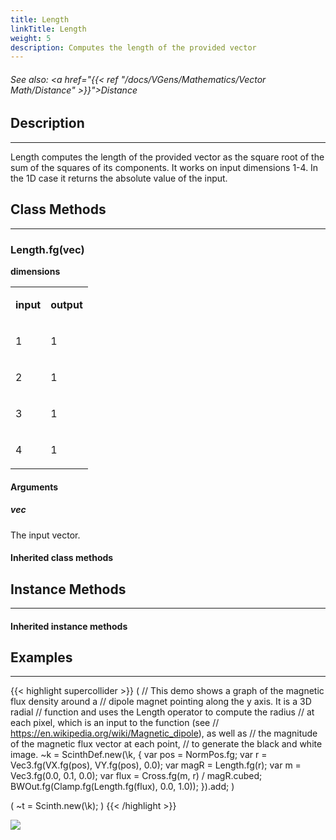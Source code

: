 ```yaml
---
title: Length
linkTitle: Length
weight: 5
description: Computes the length of the provided vector
---
```

<!-- generated file, please edit the original .schelp file(in the Scintillator repository) and then run schelpToMarkDown.scdscript to regenerate. -->
###### See also: <a href="{{< ref "/docs/VGens/Mathematics/Vector Math/Distance" >}}">Distance</a> 



## Description
---



Length computes the length of the provided vector as the square root of the sum of the squares of its components. It works on input dimensions 1-4. In the 1D case it returns the absolute value of the input.



## Class Methods
---



### Length.fg(vec)



<strong>dimensions</strong>


<table>
<tr><td>

<strong>input</strong>

</td><td>

<strong>output</strong>

</td></tr>
<tr><td>

1

</td><td>

1

</td></tr>
<tr><td>

2

</td><td>

1

</td></tr>
<tr><td>

3

</td><td>

1

</td></tr>
<tr><td>

4

</td><td>

1

</td></tr>

</table>


#### Arguments

##### vec



The input vector.





#### Inherited class methods



## Instance Methods
---



#### Inherited instance methods



## Examples
---



{{< highlight supercollider >}}
(
// This demo shows a graph of the magnetic flux density around a
// dipole magnet pointing along the y axis. It is a 3D radial
// function and uses the Length operator to compute the radius
// at each pixel, which is an input to the function (see
// https://en.wikipedia.org/wiki/Magnetic_dipole), as well as
// the magnitude of the magnetic flux vector at each point,
// to generate the black and white image.
~k = ScinthDef.new(\k, {
    var pos = NormPos.fg;
    var r = Vec3.fg(VX.fg(pos), VY.fg(pos), 0.0);
    var magR = Length.fg(r);
    var m = Vec3.fg(0.0, 0.1, 0.0);
    var flux = Cross.fg(m, r) / magR.cubed;
    BWOut.fg(Clamp.fg(Length.fg(flux), 0.0, 1.0));
}).add;
)

(
~t = Scinth.new(\k);
)
{{< /highlight >}}

<img src="/images/schelp/Length.png" />